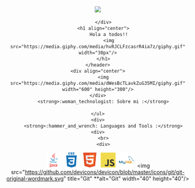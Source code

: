 <!DOCTYPE html>
<html>
<head>
    <meta charset="utf-8">
    <!-- Cargamos CSS -->
    <link rel="stylesheet" href="estilo.css">
</head>
<body>
    <header id="home" class="cabeceraPagina">
            <div id="header" align="center">
            <img src="https://media.giphy.com/media/M9gbBd9nbDrOTu1Mqx/giphy.gif" width="100"/>
        </div>
              
        </div>
        <h1 align="center">
            Hola a todos!!
            <img src="https://media.giphy.com/media/hvRJCLFzcasrR4ia7z/giphy.gif" width="30px"/>
        </h1>
    </header>
    <div align="center">
        <img src="https://media.giphy.com/media/dWesBcTLavkZuG35MI/giphy.gif" width="600" height="300"/>
    </div>
        <strong>:woman_technologist: Sobre mi :</strong>
         
    </ul>
    <div>
        <strong>:hammer_and_wrench: Languages and Tools :</strong>
    <div>
        <br>
        <div>
  <img src="https://github.com/devicons/devicon/blob/master/icons/java/java-original-wordmark.svg" title="Java" alt="Java" width="40" height="40"/>&nbsp;
  <img src="https://github.com/devicons/devicon/blob/master/icons/css3/css3-plain-wordmark.svg"  title="CSS3" alt="CSS" width="40" height="40"/>&nbsp;
  <img src="https://github.com/devicons/devicon/blob/master/icons/html5/html5-original.svg" title="HTML5" alt="HTML" width="40" height="40"/>&nbsp;
  <img src="https://github.com/devicons/devicon/blob/master/icons/javascript/javascript-original.svg" title="JavaScript" alt="JavaScript" width="40" height="40"/>&nbsp;
  <img src="https://github.com/devicons/devicon/blob/master/icons/mysql/mysql-original-wordmark.svg" title="MySQL"  alt="MySQL" width="40" height="40"/>&nbsp;
  <img src="https://github.com/devicons/devicon/blob/master/icons/git/git-original-wordmark.svg" title="Git" **alt="Git" width="40" height="40"/>
</div>
<br>
</body>
</html>
